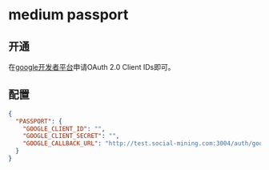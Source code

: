 # medium passport

## 开通

在[google开发者平台](https://console.developers.google.com/apis/credentials)申请OAuth 2.0 Client IDs即可。

## 配置

```json
{
  "PASSPORT": {
    "GOOGLE_CLIENT_ID": "",
    "GOOGLE_CLIENT_SECRET": "",
    "GOOGLE_CALLBACK_URL": "http://test.social-mining.com:3004/auth/google/callback"
  }
}
```